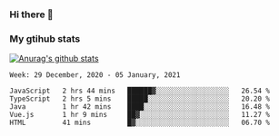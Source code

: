 ### Hi there 👋

### My gtihub stats

[![Anurag's github stats](https://github-readme-stats.vercel.app/api?username=gaozhidong)](https://github.com/gaozhidong/github-readme-stats)

<!--START_SECTION:waka-->
```text
Week: 29 December, 2020 - 05 January, 2021

JavaScript   2 hrs 44 mins   ██████▓░░░░░░░░░░░░░░░░░░   26.54 % 
TypeScript   2 hrs 5 mins    █████░░░░░░░░░░░░░░░░░░░░   20.20 % 
Java         1 hr 42 mins    ████░░░░░░░░░░░░░░░░░░░░░   16.48 % 
Vue.js       1 hr 9 mins     ██▓░░░░░░░░░░░░░░░░░░░░░░   11.27 % 
HTML         41 mins         █▓░░░░░░░░░░░░░░░░░░░░░░░   06.70 % 
```
<!--END_SECTION:waka-->